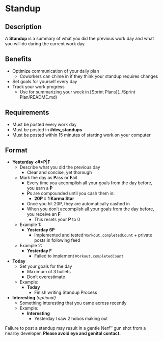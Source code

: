 # Standup

## Description

A **Standup** is a summary of what you did the previous work day and what you will do during the current work day.


## Benefits

* Optimize communication of your daily plan
  * Coworkers can chime in if they think your standup requires changes
* Set goals for yourself every day
* Track your work progress
  * Use for summarizing your week in [Sprint Plans](../Sprint Plan/README.md)



## Requirements

* Must be posted every work day
* Must be posted in **#dev_standups**
* Must be posted within 15 minutes of starting work on your computer



## Format

* **Yesterday <#>P|F**
  * Describe what you did the previous day
    * Clear and concise, yet thorough
  * Mark the day as **P**ass or **F**ail
    * Every time you accomplish all your goals from the day before, you earn a **P**
    * **P**s are compounded until you cash them in:
      * **20P = 1 Karma Star**
    * Once you hit 20P, they are automatically cashed in
    * When you don’t accomplish all your goals from the day before, you receive an **F**
      * This resets your **P** to 0
  * Example 1:
    * **Yesterday 6P**
      * Implemented and tested `Workout.completedCount` + private posts in following feed
  * Example 2:
    * **Yesterday F**
      * Failed to implement `Workout.completedCount`
* **Today**
  * Set your goals for the day
    * Maximum of 3 bullets
    * Don’t overestimate
  * Example:
    * **Today**
      * Finish writing Standup Process
* **Interesting** *(optional)*
  * Something interesting that you came across recently
  * Example:
    * **Interesting**
      * Yesterday I saw 2 hobos making out


Failure to post a standup may result in a gentle Nerf™ gun shot from a nearby developer. **Please avoid eye and genital contact.**